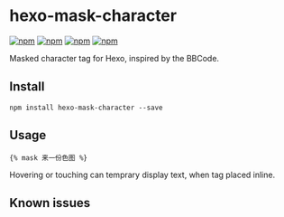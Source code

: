 # hexo-mask-character #

[![npm](https://img.shields.io/npm/v/hexo-mask-character.svg)](https://npmjs.org/package/hexo-mask-character) 
[![npm](https://img.shields.io/npm/dm/hexo-mask-character.svg)](https://npmjs.org/package/hexo-mask-character)
[![npm](https://img.shields.io/npm/dt/hexo-mask-character.svg)](https://npmjs.org/package/hexo-mask-character)
[![npm](https://img.shields.io/npm/l/hexo-mask-character.svg)](https://npmjs.org/package/hexo-mask-character)

Masked character tag for Hexo, inspired by the BBCode.

## Install ##

```
npm install hexo-mask-character --save
```

## Usage ##

`{% mask 来一份色图 %}`

Hovering or touching can temprary display text, when tag placed inline.

## Known issues ##
